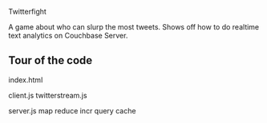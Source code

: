 Twitterfight

A game about who can slurp the most tweets. Shows off how to do realtime text analytics on Couchbase Server.

## Tour of the code

index.html

client.js
twitterstream.js

server.js
	map reduce
	incr
	query cache

